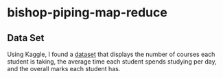 # bishop-piping-map-reduce
## Data Set
Using Kaggle, I found a [dataset](https://www.kaggle.com/yasserh/student-marks-dataset?select=Student_Marks.csv) that displays the number of courses each student is taking, the average time each student spends studying per day, and the overall marks each student has.